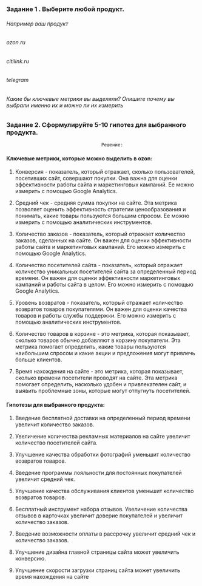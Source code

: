 ### Задание 1 . Выберите любой продукт.

###### Например ваш продукт

###### ozon.ru

###### citilink.ru

###### telegram

###### Какие бы ключевые метрики вы выделили? Опишите почему вы выбрали именно их и можно ли их измерить

### Задание 2. Сформулируйте 5-10 гипотез для выбранного продукта.

                                       Решение:

#### Ключевые метрики, которые можно выделить в ozon:

1. Конверсия - показатель, который отражает, сколько пользователей, посетивших сайт, совершают покупки. Она важна для оценки эффективности работы сайта и маркетинговых кампаний. Ее можно измерить с помощью Google Analytics.

2. Средний чек - средняя сумма покупки на сайте. Эта метрика позволяет оценить эффективность стратегии ценообразования и понимать, какие товары пользуются большим спросом. Ее можно измерить с помощью аналитических инструментов.

3. Количество заказов - показатель, который отражает количество заказов, сделанных на сайте. Он важен для оценки эффективности работы сайта и маркетинговых кампаний. Его можно измерить с помощью Google Analytics.

4. Количество посетителей сайта - показатель, который отражает количество уникальных посетителей сайта за определенный период времени. Он важен для оценки эффективности маркетинговых кампаний и работы сайта в целом. Его можно измерить с помощью Google Analytics.

5. Уровень возвратов - показатель, который отражает количество возвратов товаров покупателями. Он важен для оценки качества товаров и работы службы поддержки. Его можно измерить с помощью аналитических инструментов.

6. Количество товаров в корзине - это метрика, которая показывает, сколько товаров обычно добавляют в корзину покупатели. Эта метрика помогает определить, какие товары пользуются наибольшим спросом и какие акции и предложения могут привлечь больше клиентов.

7. Время нахождения на сайте - это метрика, которая показывает, сколько времени посетители проводят на сайте. Эта метрика помогает определить, насколько удобен и привлекателен сайт, и выявить проблемные зоны, которые могут отпугнуть посетителей.

#### Гипотезы для выбранного продукта:

1. Введение бесплатной доставки на определенный период времени увеличит количество заказов.

2. Увеличение количества рекламных материалов на сайте увеличит количество посетителей сайта.

3. Улучшение качества обработки фотографий уменьшит количество возвратов товаров.

4. Введение программы лояльности для постоянных покупателей увеличит средний чек.

5. Улучшение качества обслуживания клиентов уменьшит количество возвратов товаров.

6. Бесплатный инструмент набора отзывов. Увеличение количества отзывов в карточках увеличит доверие покупателей и увеличит количество заказов.

7. Введение возможности оплаты в рассрочку увеличит средний чек и количество заказов.

8. Улучшение дизайна главной страницы сайта может увеличить конверсию.

9. Улучшение скорости загрузки страниц сайта может увеличить время нахождения на сайте
